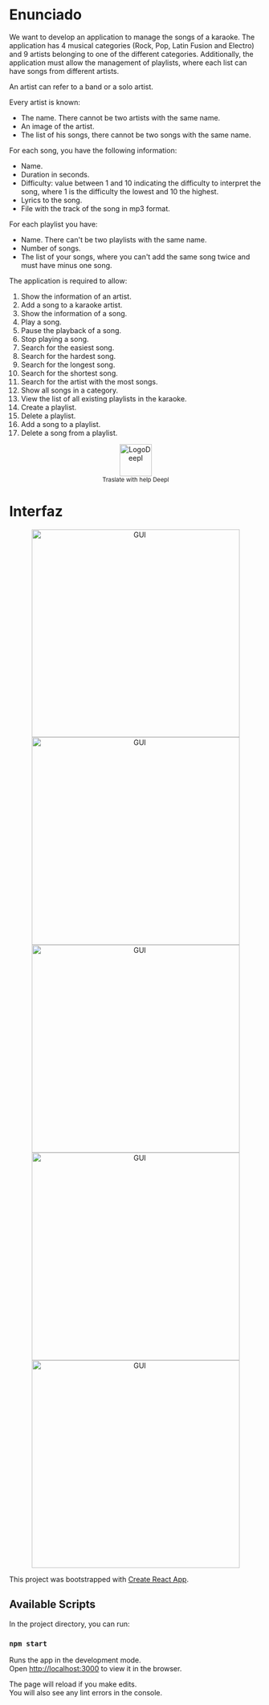 # Enunciado

We want to develop an application to manage the songs of a karaoke. The application has 4
musical categories (Rock, Pop, Latin Fusion and Electro) and 9 artists belonging to one of the
different categories. Additionally, the application must allow the management of playlists, where
each list can have songs from different artists.

An artist can refer to a band or a solo artist.

Every artist is known:

- The name. There cannot be two artists with the same name.
- An image of the artist.
- The list of his songs, there cannot be two songs with the same name.

For each song, you have the following information:

- Name.
- Duration in seconds.
- Difficulty: value between 1 and 10 indicating the difficulty to interpret the song, where 1 is the difficulty
the lowest and 10 the highest.
- Lyrics to the song.
- File with the track of the song in mp3 format.

For each playlist you have:

- Name. There can't be two playlists with the same name.
- Number of songs.
- The list of your songs, where you can't add the same song twice and must have
minus one song.

The application is required to allow:

1. Show the information of an artist.
2. Add a song to a karaoke artist.
3. Show the information of a song.
4. Play a song.
5. Pause the playback of a song.
6. Stop playing a song.
7. Search for the easiest song.
8. Search for the hardest song.
9. Search for the longest song.
10. Search for the shortest song.
11. Search for the artist with the most songs.
12. Show all songs in a category.
13. View the list of all existing playlists in the karaoke.
14. Create a playlist.
15. Delete a playlist.
16. Add a song to a playlist.
17. Delete a song from a playlist.

<div align="center">
<img src="https://www.deepl.com/img/press/logo_DeepL.svg" 
    alt="LogoDeepl" width="64px"><br>
<sub>Traslate with help Deepl</sub>
</div>

# Interfaz

<p align="center">
    <img src="./docs/Following.png" alt="GUI" width="414" />
    <img src="./docs/Sing1.png" alt="GUI" width="414" />
    <img src="./docs/Sing2.png" alt="GUI" width="414" />
    <img src="./docs/Sing3.png" alt="GUI" width="414" />
    <img src="./docs/Sing4.png" alt="GUI" width="414" />
</p>

This project was bootstrapped with [Create React App](https://github.com/facebook/create-react-app).

## Available Scripts

In the project directory, you can run:

### `npm start`

Runs the app in the development mode.<br />
Open [http://localhost:3000](http://localhost:3000) to view it in the browser.

The page will reload if you make edits.<br />
You will also see any lint errors in the console.
